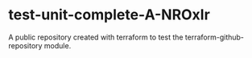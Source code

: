 # test-unit-complete-A-NROxIr
A public repository created with terraform to test the terraform-github-repository module.
